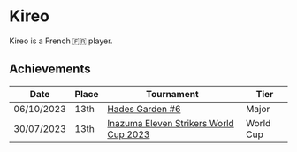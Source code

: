 # Kireo

Kireo is a French :fr: player.

## Achievements

|Date|Place|Tournament|Tier|
|-|-|-|-|
| 06/10/2023 | 13th | [Hades Garden #6](../../tournaments/hg/hg6.md) | Major |
| 30/07/2023 | 13th | [Inazuma Eleven Strikers World Cup 2023](../../tournaments/worldcup23.md) | World Cup |
